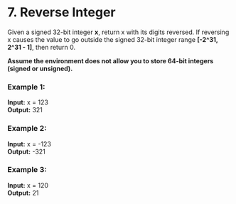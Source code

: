 # 7. Reverse Integer
Given a signed 32-bit integer **x**, return x with its digits reversed. If reversing x causes the value to go outside the signed 32-bit integer range **[-2^31, 2^31 - 1]**, then return 0.

**Assume the environment does not allow you to store 64-bit integers (signed or unsigned).**

### Example 1:

**Input:** x = 123                 
**Output:** 321      

### Example 2:

**Input:** x = -123                 
**Output:** -321 

### Example 3:

**Input:** x = 120                  
**Output:** 21  
